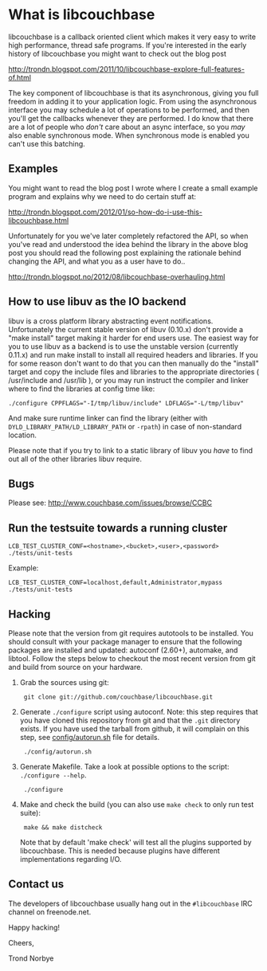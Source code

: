 What is libcouchbase
====================

libcouchbase is a callback oriented client which makes it very easy to
write high performance, thread safe programs. If you're interested in
the early history of libcouchbase you might want to check out the blog
post

http://trondn.blogspot.com/2011/10/libcouchbase-explore-full-features-of.html

The key component of libcouchbase is that its asynchronous, giving you
full freedom in adding it to your application logic. From using the
asynchronous interface you may schedule a lot of operations to be
performed, and then you'll get the callbacks whenever they are
performed. I do know that there are a lot of people who _don't_ care
about an async interface, so you _may_ also enable synchronous
mode. When synchronous mode is enabled you can't use this batching.

Examples
--------

You might want to read the blog post I wrote where I create a small
example program and explains why we need to do certain stuff at:

http://trondn.blogspot.com/2012/01/so-how-do-i-use-this-libcouchbase.html

Unfortunately for you we've later completely refactored the API, so
when you've read and understood the idea behind the library in the
above blog post you should read the following post explaining the
rationale behind changing the API, and what you as a user have to do..

http://trondn.blogspot.no/2012/08/libcouchbase-overhauling.html

How to use libuv as the IO backend
----------------------------------

libuv is a cross platform library abstracting event
notifications. Unfortunately the current stable version of libuv
(0.10.x) don't provide a "make install" target making it harder for
end users use. The easiest way for you to use libuv as a backend is to
use the unstable version (currently 0.11.x) and run make install to
install all required headers and libraries. If you for some reason
don't want to do that you can then manually do the "install" target
and copy the include files and libraries to the appropriate
directories ( /usr/include and /usr/lib ), or you may run instruct the
compiler and linker where to find the libraries at config time like:

    ./configure CPPFLAGS="-I/tmp/libuv/include" LDFLAGS="-L/tmp/libuv"

And make sure runtime linker can find the library (either with
`DYLD_LIBRARY_PATH/LD_LIBRARY_PATH` or `-rpath`) in case of
non-standard location.

Please note that if you try to link to a static library of libuv you
_have_ to find out all of the other libraries libuv require.

Bugs
----

Please see: http://www.couchbase.com/issues/browse/CCBC

Run the testsuite towards a running cluster
-------------------------------------------

    LCB_TEST_CLUSTER_CONF=<hostname>,<bucket>,<user>,<password> ./tests/unit-tests

Example:

    LCB_TEST_CLUSTER_CONF=localhost,default,Administrator,mypass ./tests/unit-tests

Hacking
-------

Please note that the version from git requires autotools to be
installed. You should consult with your package manager to ensure that
the following packages are installed and updated: autoconf (2.60+),
automake, and libtool. Follow the steps below to checkout the most
recent version from git and build from source on your hardware.

1. Grab the sources using git:

        git clone git://github.com/couchbase/libcouchbase.git

2. Generate `./configure` script using autoconf. Note: this step
   requires that you have cloned this repository from git and that the
   `.git` directory exists. If you have used the tarball from github, it
   will complain on this step, see [config/autorun.sh][2] file for
   details.

        ./config/autorun.sh

3. Generate Makefile. Take a look at possible options to the script:
   `./configure --help`.

        ./configure

4. Make and check the build (you can also use `make check` to only run
   test suite):

        make && make distcheck

    Note that by default 'make check' will test all the plugins supported by
    libcouchbase. This is needed because plugins have different implementations
    regarding I/O.

Contact us
----------

The developers of libcouchbase usually hang out in the `#libcouchbase`
IRC channel on freenode.net.


Happy hacking!

Cheers,

Trond Norbye

[1]: https://github.com/couchbase/libcouchbase/archive/master.tar.gz
[2]: https://github.com/couchbase/libcouchbase/blob/master/config/autorun.sh
